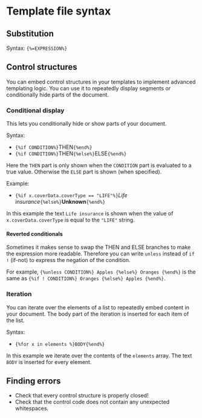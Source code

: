 # Template file syntax

## Substitution

Syntax: `{%=EXPRESSION%}`

## Control structures

You can embed control structures in your templates to implement advanced templating logic. You can use it to repeatedly
display segments or conditionally hide parts of the document.

### Conditional display

This lets you conditionally hide or show parts of your document.

Syntax:

- `{%if CONDITION%}`THEN`{%end%}`
- `{%if CONDITION%}`THEN`{%else%}`ELSE`{%end%}`

Here the `THEN` part is only shown when the `CONDITION` part is evaluated to a true value. Otherwise
the `ELSE` part is shown (when specified).

Example:

- `{%if x.coverData.coverType == "LIFE"%}`*Life insurance*`{%else%}`**Unknown**`{%end%}`

In this example the text `Life insurance` is shown when the value of `x.coverData.coverType` is equal to the `"LIFE"` string.

#### Reverted conditionals

Sometimes it makes sense to swap the THEN and ELSE branches to make the expression more readable.
Therefore you can write `unless` instead of `if !` (if-not) to express the negation of the condition.

For example, `{%unless CONDITION%} Apples {%else%} Oranges {%end%}` is the same as `{%if ! CONDITION%} Oranges {%else%} Apples {%end%}`.

### Iteration

You can iterate over the elements of a list to repeatedly embed content in your document. The body part of the
iteration is inserted for each item of the list.

Syntax:

- `{%for x in elements %}BODY{%end%}`

In this example we iterate over the contents of the `elements` array. The text `BODY` is inserted for every element.

## Finding errors

- Check that every control structure is properly closed!
- Check that the control code does not contain any unexpected whitespaces.

